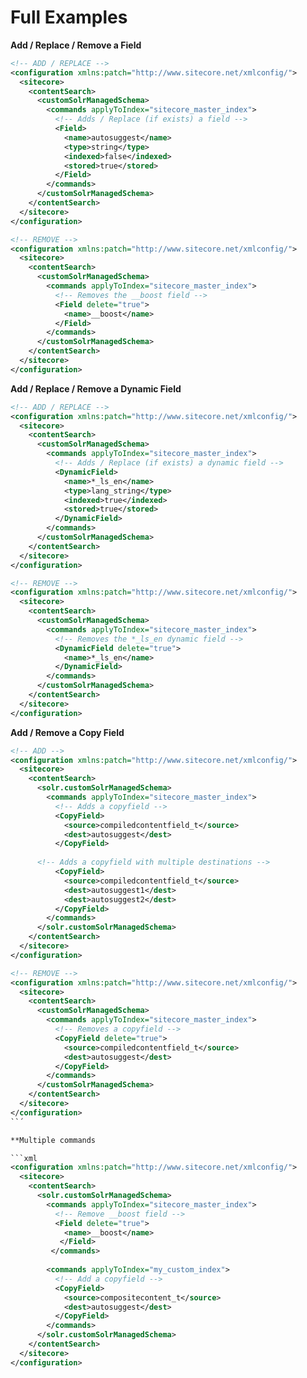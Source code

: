 # Full Examples

**Add / Replace / Remove a Field**

```xml
<!-- ADD / REPLACE -->
<configuration xmlns:patch="http://www.sitecore.net/xmlconfig/">
  <sitecore>
    <contentSearch>
      <customSolrManagedSchema>
        <commands applyToIndex="sitecore_master_index">
          <!-- Adds / Replace (if exists) a field -->
          <Field>
            <name>autosuggest</name>
            <type>string</type>
            <indexed>false</indexed>
            <stored>true</stored>
          </Field>
        </commands>
      </customSolrManagedSchema>
    </contentSearch>
  </sitecore>
</configuration>

<!-- REMOVE -->
<configuration xmlns:patch="http://www.sitecore.net/xmlconfig/">
  <sitecore>
    <contentSearch>
      <customSolrManagedSchema>
        <commands applyToIndex="sitecore_master_index">
          <!-- Removes the __boost field -->
          <Field delete="true">
            <name>__boost</name>
          </Field>
        </commands>
      </customSolrManagedSchema>
    </contentSearch>
  </sitecore>
</configuration>
```

**Add / Replace / Remove a Dynamic Field**

```xml
<!-- ADD / REPLACE -->
<configuration xmlns:patch="http://www.sitecore.net/xmlconfig/">
  <sitecore>
    <contentSearch>
      <customSolrManagedSchema>
        <commands applyToIndex="sitecore_master_index">
          <!-- Adds / Replace (if exists) a dynamic field -->
          <DynamicField>
            <name>*_ls_en</name>
            <type>lang_string</type>
            <indexed>true</indexed>
            <stored>true</stored>
          </DynamicField>
        </commands>
      </customSolrManagedSchema>
    </contentSearch>
  </sitecore>
</configuration>

<!-- REMOVE -->
<configuration xmlns:patch="http://www.sitecore.net/xmlconfig/">
  <sitecore>
    <contentSearch>
      <customSolrManagedSchema>
        <commands applyToIndex="sitecore_master_index">
          <!-- Removes the *_ls_en dynamic field -->
          <DynamicField delete="true">
            <name>*_ls_en</name>
          </DynamicField>
        </commands>
      </customSolrManagedSchema>
    </contentSearch>
  </sitecore>
</configuration>
```

**Add / Remove a Copy Field**

```xml
<!-- ADD -->
<configuration xmlns:patch="http://www.sitecore.net/xmlconfig/">
  <sitecore>
    <contentSearch>
      <solr.customSolrManagedSchema>
        <commands applyToIndex="sitecore_master_index">
          <!-- Adds a copyfield -->
          <CopyField>
            <source>compiledcontentfield_t</source>
            <dest>autosuggest</dest>
          </CopyField>
          
      <!-- Adds a copyfield with multiple destinations -->
          <CopyField>
            <source>compiledcontentfield_t</source>
            <dest>autosuggest1</dest>
            <dest>autosuggest2</dest>
          </CopyField>
        </commands>
      </solr.customSolrManagedSchema>
    </contentSearch>
  </sitecore>
</configuration>

<!-- REMOVE -->
<configuration xmlns:patch="http://www.sitecore.net/xmlconfig/">
  <sitecore>
    <contentSearch>
      <customSolrManagedSchema>
        <commands applyToIndex="sitecore_master_index">
          <!-- Removes a copyfield -->
          <CopyField delete="true">
            <source>compiledcontentfield_t</source>
            <dest>autosuggest</dest>
          </CopyField>
        </commands>
      </customSolrManagedSchema>
    </contentSearch>
  </sitecore>
</configuration>
``´

**Multiple commands

```xml
<configuration xmlns:patch="http://www.sitecore.net/xmlconfig/">
  <sitecore>
    <contentSearch>
      <solr.customSolrManagedSchema>
        <commands applyToIndex="sitecore_master_index">
          <!-- Remove __boost field -->
          <Field delete="true">
            <name>__boost</name>
           </Field>
         </commands>
               
        <commands applyToIndex="my_custom_index">
          <!-- Add a copyfield -->
          <CopyField>
            <source>compositecontent_t</source>
            <dest>autosuggest</dest>
          </CopyField>
        </commands>
      </solr.customSolrManagedSchema>
    </contentSearch>
  </sitecore>
</configuration>
```